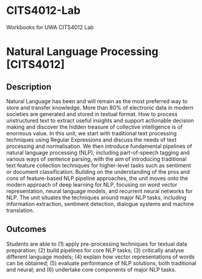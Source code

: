 # CITS4012-Lab
Workbooks for UWA CITS4012 Lab

# Natural Language Processing [CITS4012]

## Description

Natural Language has been and will remain as the most preferred way to store and transfer knowledge. More than 80% of electronic data in modern societies are generated and stored in textual format. How to process unstructured text to extract useful insights and support actionable decision making and discover the hidden treasure of collective intelligence is of enormous value. In this unit, we start with traditional text processing techniques using Regular Expressions and discuss the needs of text processing and normalisation. We then introduce fundamental pipelines of natural language processing (NLP), including part-of-speech tagging and various ways of sentence parsing, with the aim of introducing traditional text feature collection techniques for higher-level tasks such as sentiment or document classification. Building on the understanding of the pros and cons of feature-based NLP pipeline approaches, the unit moves onto the modern approach of deep learning for NLP, focusing on word vector representation, neural language models, and recurrent neural networks for NLP. The unit situates the techniques around major NLP tasks, including information extraction, sentiment detection, dialogue systems and machine translation.

## Outcomes

Students are able to (1) apply pre-processing techniques for textual data preparation; (2) build pipelines for core NLP tasks; (3) critically analyse different language models; (4) explain how vector representations of words can be obtained; (5) evaluate performance of NLP solutions, both traditional and neural; and (6) undertake core components of major NLP tasks.
